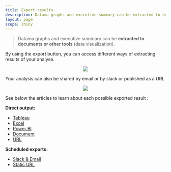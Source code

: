 ```yaml
---
title: Export results
description: Datama graphs and executive summary can be extracted to documents or other tools (data visualization).
layout: page
scope: shiny
---
```


> Datama graphs and executive summary can be **extracted to documents or other tools** (data visualization).

By using the export button, you can access different ways of extracting results of your analyse.

<center><img src="{{site.url}}/{{site.baseurl}}/core_app/header/images/ExportResultButton.jpg"/></center>

Your analysis can also be shared by email or by slack or published as a URL

<center><img src="{{site.url}}/{{site.baseurl}}/core_app/header/images/ExportResultPopup.jpg"/></center>


See below the articles to learn about each possible exported result :

**Direct output:**
* [Tableau]({{site.url}}/{{site.baseurl}}/core_app/header/export_results/tableau)
* [Excel]({{site.url}}/{{site.baseurl}}/core_app/header/export_results/excel)
* [Power BI]({{site.url}}/{{site.baseurl}}/core_app/header/export_results/powerBI)
* [Document]({{site.url}}/{{site.baseurl}}/core_app/header/export_results/document)
* [URL]({{site.url}}/{{site.baseurl}}/core_app/header/export_results/url)

**Scheduled exports:**
* [Slack & Email]({{site.url}}/{{site.baseurl}}/core_app/header/export_results/slack_mail)
* [Static URL]({{site.url}}/{{site.baseurl}}/core_app/header/export_results/static_url)

